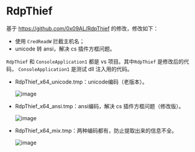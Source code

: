 # RdpThief

基于 https://github.com/0x09AL/RdpThief 的修改，修改如下：



* 使用 `CredReadW` 拦截主机名；
* unicode 转 ansi，解决 cs 插件方框问题。



`RdpThief` 和 `ConsoleApplication1` 都是 vs 项目。其中`RdpThief` 是修改后的代码， `ConsoleApplication1` 是测试 dll 注入用的代码。


* RdpThief_x64_unicode.tmp：unicode编码（老版本）。

  ![image](https://user-images.githubusercontent.com/26518808/147684182-403f2dc3-fbb0-478f-861c-9478709975de.png)

* RdpThief_x64_ansi.tmp：ansi编码，解决 cs 插件方框问题（修改版）。

  ![image](https://user-images.githubusercontent.com/26518808/147684256-28314149-7c19-4c27-8a8a-b62d0ad4e454.png)

* RdpThief_x64_mix.tmp：两种编码都有，防止提取出来的信息不全。

  ![image](https://user-images.githubusercontent.com/26518808/147683953-c4df1fa2-80e6-4c3c-be47-86b2092881bc.png)
